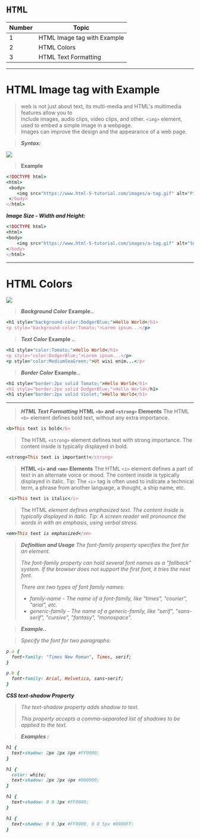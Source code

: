 # `HTML`

| Number       | Topic                       |
| -----------  | --------------------------- |
| 1            | HTML Image tag with Example |
| 2            | HTML Colors                 |
| 3            | HTML Text Formatting        |

<hr>

# HTML Image tag with Example

> web is not just about text, its multi-media and HTML's multimedia features allow you to <br>
> include images, audio clips, video clips, and other. `<img>` element, used to embed a simple image in a webpage. <br>
> Images can improve the design and the appearance of a web page.


> ***Syntax:***

![](https://www.html-5-tutorial.com/images/a-tag.gif)


> **Example**
``` ruby 
<!DOCTYPE html>
<html>
 <body>
    <img src="https://www.html-5-tutorial.com/images/a-tag.gif" alt="Pic is not allowed">
 </body>
</html>
```

***Image Size - Width and Height:***
``` ruby 
<!DOCTYPE html>
<html>
<body>
    <img src="https://www.html-5-tutorial.com/images/a-tag.gif" alt="Sun Rise" width="400px" height="450px">
</body>
</html>
```
<hr>


# HTML Colors

![](https://i.stack.imgur.com/KEKiw.gif)

> ***Background Color***
> **Example..**

``` ruby
<h1 style="background-color:DodgerBlue;">Hello World</h1>
<p style="background-color:Tomato;">Lorem ipsum...</p>
```


> ***Text Color***
> **Example ..**

``` ruby
<h1 style="color:Tomato;">Hello World</h1>
<p style="color:DodgerBlue;">Lorem ipsum...</p>
<p style="color:MediumSeaGreen;">Ut wisi enim...</p>
```

> ***Border Color***
> **Example..**
``` ruby
<h1 style="border:2px solid Tomato;">Hello World</h1>
<h1 style="border:2px solid DodgerBlue;">Hello World</h1>
<h1 style="border:2px solid Violet;">Hello World</h1>
```

<hr>

> ***HTML Text Formatting***
> **HTML `<b>` and `<strong>` Elements**
> The HTML `<b>` element defines bold text, without any extra importance.

``` ruby
<b>This text is bold</b>
```

> The HTML `<strong>` element defines text with strong importance. The content inside is typically displayed in bold.

``` ruby
<strong>This text is important!</strong>
```


> **HTML `<i>` and `<em>` Elements**
> The HTML `<i>` element defines a part of text in an alternate voice or mood. The content inside is typically displayed in italic.
> Tip: The `<i>` tag is often used to indicate a technical term, a phrase from another language, a thought, a ship name, etc.
 
``` ruby
 <i>This text is italic</i>
```
> The HTML <em> element defines emphasized text. The content inside is typically displayed in italic.
> Tip: A screen reader will pronounce the words in <em> with an emphasis, using verbal stress. 
 
``` ruby
<em>This text is emphasized</em>
```

> ***Definition and Usage***
> The font-family property specifies the font for an element.
>
> The font-family property can hold several font names as a "fallback" system. If the browser does not support the first font, it tries the next font.
>
> There are two types of font family names:
>
> - family-name - The name of a font-family, like "times", "courier", "arial", etc.
> - generic-family - The name of a generic-family, like "serif", "sans-serif", "cursive", "fantasy", "monospace".

> **Example..**

> Specify the font for two paragraphs:
``` ruby
p.a {
  font-family: "Times New Roman", Times, serif;
}

p.b {
  font-family: Arial, Helvetica, sans-serif;
}

```

***CSS text-shadow Property***

> The text-shadow property adds shadow to text.
>
> This property accepts a comma-separated list of shadows to be applied to the text.

> **Examples :**

``` ruby
h1 {
  text-shadow: 2px 2px 8px #FF0000;
}
```

``` ruby
h1 {
  color: white;
  text-shadow: 2px 2px 4px #000000;
}
```

``` ruby
h1 {
  text-shadow: 0 0 3px #FF0000;
}
```

``` ruby
h1 {
  text-shadow: 0 0 3px #FF0000, 0 0 5px #0000FF;
}
```









